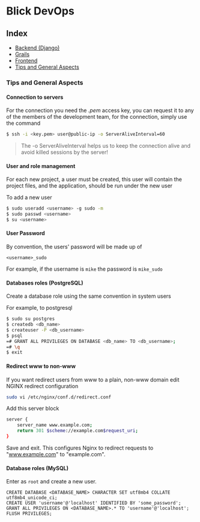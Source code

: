 # Blick DevOps

## Index <a name="index"></a>

* [Backend (Django)](https://github.com/BlickLabs/devops/django/blob/master/README.md)
* [Grails](https://github.com/BlickLabs/devops/grails/blob/master/README.md)
* [Frontend](https://github.com/BlickLabs/devops/blob/frontend/master/README.md)
* [Tips and General Aspects](#general-aspects)

### Tips and General Aspects<a name="general-aspects"></a>

#### Connection to servers

For the connection you need the *.pem* access key, you can request it to any of the members of the development team, for the connection, simply use the command

```bash
$ ssh -i <key.pem> user@public-ip -o ServerAliveInterval=60
```

> The -o ServerAliveInterval helps us to keep the connection alive and avoid killed sessions by the server!

#### User and role management

For each new project, a user must be created, this user will contain the project files, and the application, should be run under the new user

To add a new user

```bash
$ sudo useradd <username> -g sudo -m
$ sudo passwd <username>
$ su <username>
```

#### User Password

By convention, the users' password will be made up of

```
<username>_sudo
```

For example, if the username is  ``` mike ``` the password is ``` mike_sudo ```

#### Databases roles (PostgreSQL)

Create a database role using the same convention in system users

For example, to postgresql

```bash
$ sudo su postgres
$ createdb <db_name>
$ createuser -P <db_username>
$ psql
=# GRANT ALL PRIVILEGES ON DATABASE <db_name> TO <db_username>;
=# \q
$ exit
```

#### Redirect www to non-www

If you want redirect users from www to a plain, non-www domain edit NGINX redirect configuration

```bash
sudo vi /etc/nginx/conf.d/redirect.conf
```
Add this server block

```bash
server {
    server_name www.example.com;
    return 301 $scheme://example.com$request_uri;
}
```
Save and exit. This configures Nginx to redirect requests to "www.example.com" to "example.com". 

#### Database roles (MySQL)

Enter as `root` and create a new user.

```
CREATE DATABASE <DATABASE_NAME> CHARACTER SET utf8mb4 COLLATE utf8mb4_unicode_ci;
CREATE USER 'username'@'localhost' IDENTIFIED BY 'some_password';
GRANT ALL PRIVILEGES ON <DATABASE_NAME>.* TO 'username'@'localhost';
FLUSH PRIVILEGES;
```